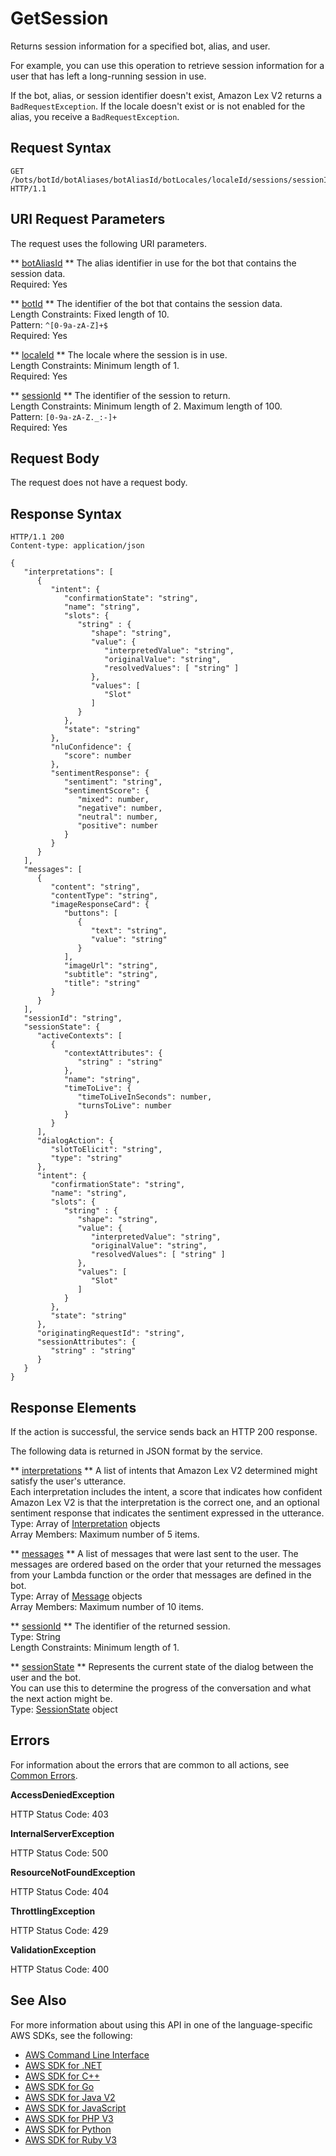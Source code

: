 # GetSession<a name="API_runtime_GetSession"></a>

Returns session information for a specified bot, alias, and user\.

For example, you can use this operation to retrieve session information for a user that has left a long\-running session in use\.

If the bot, alias, or session identifier doesn't exist, Amazon Lex V2 returns a `BadRequestException`\. If the locale doesn't exist or is not enabled for the alias, you receive a `BadRequestException`\.

## Request Syntax<a name="API_runtime_GetSession_RequestSyntax"></a>

```
GET /bots/botId/botAliases/botAliasId/botLocales/localeId/sessions/sessionId HTTP/1.1
```

## URI Request Parameters<a name="API_runtime_GetSession_RequestParameters"></a>

The request uses the following URI parameters\.

 ** [botAliasId](#API_runtime_GetSession_RequestSyntax) **   <a name="lexv2-runtime_GetSession-request-botAliasId"></a>
The alias identifier in use for the bot that contains the session data\.  
Required: Yes

 ** [botId](#API_runtime_GetSession_RequestSyntax) **   <a name="lexv2-runtime_GetSession-request-botId"></a>
The identifier of the bot that contains the session data\.  
Length Constraints: Fixed length of 10\.  
Pattern: `^[0-9a-zA-Z]+$`   
Required: Yes

 ** [localeId](#API_runtime_GetSession_RequestSyntax) **   <a name="lexv2-runtime_GetSession-request-localeId"></a>
The locale where the session is in use\.  
Length Constraints: Minimum length of 1\.  
Required: Yes

 ** [sessionId](#API_runtime_GetSession_RequestSyntax) **   <a name="lexv2-runtime_GetSession-request-sessionId"></a>
The identifier of the session to return\.  
Length Constraints: Minimum length of 2\. Maximum length of 100\.  
Pattern: `[0-9a-zA-Z._:-]+`   
Required: Yes

## Request Body<a name="API_runtime_GetSession_RequestBody"></a>

The request does not have a request body\.

## Response Syntax<a name="API_runtime_GetSession_ResponseSyntax"></a>

```
HTTP/1.1 200
Content-type: application/json

{
   "interpretations": [ 
      { 
         "intent": { 
            "confirmationState": "string",
            "name": "string",
            "slots": { 
               "string" : { 
                  "shape": "string",
                  "value": { 
                     "interpretedValue": "string",
                     "originalValue": "string",
                     "resolvedValues": [ "string" ]
                  },
                  "values": [ 
                     "Slot"
                  ]
               }
            },
            "state": "string"
         },
         "nluConfidence": { 
            "score": number
         },
         "sentimentResponse": { 
            "sentiment": "string",
            "sentimentScore": { 
               "mixed": number,
               "negative": number,
               "neutral": number,
               "positive": number
            }
         }
      }
   ],
   "messages": [ 
      { 
         "content": "string",
         "contentType": "string",
         "imageResponseCard": { 
            "buttons": [ 
               { 
                  "text": "string",
                  "value": "string"
               }
            ],
            "imageUrl": "string",
            "subtitle": "string",
            "title": "string"
         }
      }
   ],
   "sessionId": "string",
   "sessionState": { 
      "activeContexts": [ 
         { 
            "contextAttributes": { 
               "string" : "string" 
            },
            "name": "string",
            "timeToLive": { 
               "timeToLiveInSeconds": number,
               "turnsToLive": number
            }
         }
      ],
      "dialogAction": { 
         "slotToElicit": "string",
         "type": "string"
      },
      "intent": { 
         "confirmationState": "string",
         "name": "string",
         "slots": { 
            "string" : { 
               "shape": "string",
               "value": { 
                  "interpretedValue": "string",
                  "originalValue": "string",
                  "resolvedValues": [ "string" ]
               },
               "values": [ 
                  "Slot"
               ]
            }
         },
         "state": "string"
      },
      "originatingRequestId": "string",
      "sessionAttributes": { 
         "string" : "string" 
      }
   }
}
```

## Response Elements<a name="API_runtime_GetSession_ResponseElements"></a>

If the action is successful, the service sends back an HTTP 200 response\.

The following data is returned in JSON format by the service\.

 ** [interpretations](#API_runtime_GetSession_ResponseSyntax) **   <a name="lexv2-runtime_GetSession-response-interpretations"></a>
A list of intents that Amazon Lex V2 determined might satisfy the user's utterance\.   
Each interpretation includes the intent, a score that indicates how confident Amazon Lex V2 is that the interpretation is the correct one, and an optional sentiment response that indicates the sentiment expressed in the utterance\.  
Type: Array of [Interpretation](API_runtime_Interpretation.md) objects  
Array Members: Maximum number of 5 items\.

 ** [messages](#API_runtime_GetSession_ResponseSyntax) **   <a name="lexv2-runtime_GetSession-response-messages"></a>
A list of messages that were last sent to the user\. The messages are ordered based on the order that your returned the messages from your Lambda function or the order that messages are defined in the bot\.   
Type: Array of [Message](API_runtime_Message.md) objects  
Array Members: Maximum number of 10 items\.

 ** [sessionId](#API_runtime_GetSession_ResponseSyntax) **   <a name="lexv2-runtime_GetSession-response-sessionId"></a>
The identifier of the returned session\.  
Type: String  
Length Constraints: Minimum length of 1\.

 ** [sessionState](#API_runtime_GetSession_ResponseSyntax) **   <a name="lexv2-runtime_GetSession-response-sessionState"></a>
Represents the current state of the dialog between the user and the bot\.  
You can use this to determine the progress of the conversation and what the next action might be\.  
Type: [SessionState](API_runtime_SessionState.md) object

## Errors<a name="API_runtime_GetSession_Errors"></a>

For information about the errors that are common to all actions, see [Common Errors](CommonErrors.md)\.

 **AccessDeniedException**   
  
HTTP Status Code: 403

 **InternalServerException**   
  
HTTP Status Code: 500

 **ResourceNotFoundException**   
  
HTTP Status Code: 404

 **ThrottlingException**   
  
HTTP Status Code: 429

 **ValidationException**   
  
HTTP Status Code: 400

## See Also<a name="API_runtime_GetSession_SeeAlso"></a>

For more information about using this API in one of the language\-specific AWS SDKs, see the following:
+  [ AWS Command Line Interface](https://docs.aws.amazon.com/goto/aws-cli/runtime.lex.v2-2020-08-07/GetSession) 
+  [ AWS SDK for \.NET](https://docs.aws.amazon.com/goto/DotNetSDKV3/runtime.lex.v2-2020-08-07/GetSession) 
+  [ AWS SDK for C\+\+](https://docs.aws.amazon.com/goto/SdkForCpp/runtime.lex.v2-2020-08-07/GetSession) 
+  [ AWS SDK for Go](https://docs.aws.amazon.com/goto/SdkForGoV1/runtime.lex.v2-2020-08-07/GetSession) 
+  [ AWS SDK for Java V2](https://docs.aws.amazon.com/goto/SdkForJavaV2/runtime.lex.v2-2020-08-07/GetSession) 
+  [ AWS SDK for JavaScript](https://docs.aws.amazon.com/goto/AWSJavaScriptSDK/runtime.lex.v2-2020-08-07/GetSession) 
+  [ AWS SDK for PHP V3](https://docs.aws.amazon.com/goto/SdkForPHPV3/runtime.lex.v2-2020-08-07/GetSession) 
+  [ AWS SDK for Python](https://docs.aws.amazon.com/goto/boto3/runtime.lex.v2-2020-08-07/GetSession) 
+  [ AWS SDK for Ruby V3](https://docs.aws.amazon.com/goto/SdkForRubyV3/runtime.lex.v2-2020-08-07/GetSession) 
